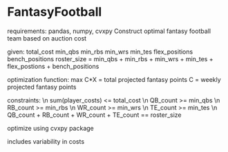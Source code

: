 # FantasyFootball
requirements:
pandas, numpy, cvxpy
Construct optimal fantasy football team based on auction cost

given:
    total_cost
    min_qbs
    min_rbs
    min_wrs
    min_tes
    flex_positions
    bench_positions
    roster_size = min_qbs + min_rbs + min_wrs + min_tes + flex_postions + bench_positions
    
optimization function:
    max C*X = total projected fantasy points 
    C = weekly projected fantasy points
    
constraints:
\n   sum(player_costs) <= total_cost
\n    QB_count >= min_qbs
\n    RB_count >= min_rbs
\n    WR_count >= min_wrs
\n    TE_count >= min_tes
\n    QB_count + RB_count + WR_count + TE_count == roster_size
    
optimize using cvxpy package

includes variability in costs


